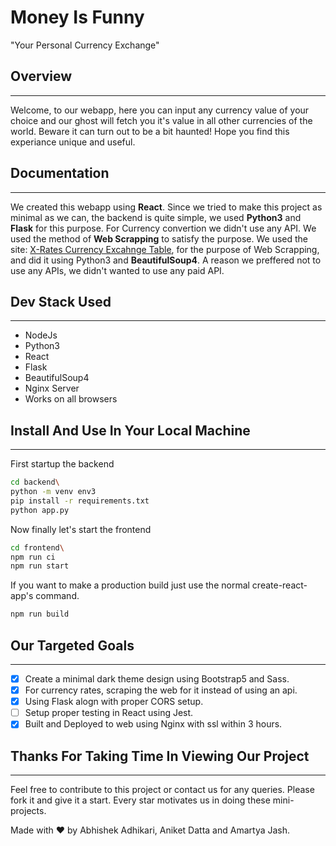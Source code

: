 # Money Is Funny
"Your Personal Currency Exchange"

## Overview
---
Welcome, to our webapp, here you can input any currency value of your choice and our ghost will fetch you it's value in all other currencies of the world. Beware it can turn out to be a bit haunted! Hope you find this experiance unique and useful.

## Documentation
---
We created this webapp using **React**. Since we tried to make this project as minimal as we can, the backend is quite simple, we used **Python3** and **Flask** for this purpose. 
For Currency convertion we didn't use any API. We used the method of **Web Scrapping** to satisfy the purpose. We used the site: [X-Rates Currency Excahnge Table](https://www.x-rates.com/table/?from=INR&amount=1), for the purpose of Web Scrapping, and did it using Python3 and **BeautifulSoup4**. A reason we preffered not to use any APIs, we didn't wanted to use any paid API. 


## Dev Stack Used
---
- NodeJs
- Python3
- React
- Flask
- BeautifulSoup4
- Nginx Server
- Works on all browsers

## Install And Use In Your Local Machine
---
First startup the backend
```sh
cd backend\
python -m venv env3
pip install -r requirements.txt
python app.py
```
Now finally let's start the frontend
```sh
cd frontend\
npm run ci
npm run start
```

If you want to make a production build just use the normal create-react-app's command.
```sh
npm run build
```

## Our Targeted Goals
---
- [x] Create a minimal dark theme design using Bootstrap5 and Sass.
- [x] For currency rates, scraping the web for it instead of using an api.
- [x] Using Flask alogn with proper CORS setup.
- [ ] Setup proper testing in React using Jest.
- [x] Built and Deployed to web using Nginx with ssl within 3 hours.

## Thanks For Taking Time In Viewing Our Project
---
Feel free to contribute to this project or contact us for any queries. Please fork it and give it a start. Every star motivates us in doing these mini-projects.

Made with ❤️ by Abhishek Adhikari, Aniket Datta and Amartya Jash.